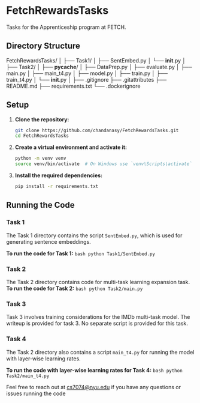 # FetchRewardsTasks

Tasks for the Apprenticeship program at FETCH.

## Directory Structure 
FetchRewardsTasks/
│
├── Task1/
│   ├── SentEmbed.py
│   └── __init__.py
│
├── Task2/
│   ├── __pycache__/
│   ├── DataPrep.py
│   ├── evaluate.py
│   ├── main.py
│   ├── main_t4.py
│   ├── model.py
│   ├── train.py
│   ├── train_t4.py
│   └── __init__.py
│
├── .gitignore
├── .gitattributes
├── README.md
├── requirements.txt
└── .dockerignore



## Setup

1. **Clone the repository:**
    ```bash
    git clone https://github.com/chandanasy/FetchRewardsTasks.git
    cd FetchRewardsTasks
    ```

2. **Create a virtual environment and activate it:**
    ```bash
    python -m venv venv
    source venv/bin/activate  # On Windows use `venv\Scripts\activate`
    ```

3. **Install the required dependencies:**
    ```bash
    pip install -r requirements.txt
    ```

## Running the Code

### Task 1

The Task 1 directory contains the script `SentEmbed.py`, which is used for generating sentence embeddings.

**To run the code for Task 1:**
    ```bash
    python Task1/SentEmbed.py
    ```

### Task 2

The Task 2 directory contains code for multi-task learning expansion task.
**To run the code for Task 2:**
    ```bash
    python Task2/main.py
    ```


### Task 3

Task 3 involves training considerations for the IMDb multi-task model. The writeup is provided for task 3. No separate script is provided for this task.

### Task 4

The Task 2 directory also contains a script `main_t4.py` for running the model with layer-wise learning rates.

**To run the code with layer-wise learning rates for Task 4:**
    ```bash
    python Task2/main_t4.py
    ```


Feel free to reach out at cs7074@nyu.edu if you have any questions or issues running the code 



